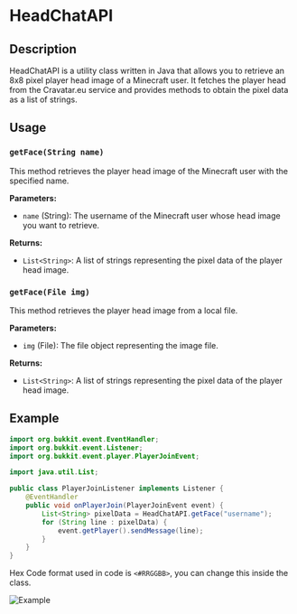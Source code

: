 # HeadChatAPI

## Description

HeadChatAPI is a utility class written in Java that allows you to retrieve an 8x8 pixel player head image of a Minecraft user. It fetches the player head from the Cravatar.eu service and provides methods to obtain the pixel data as a list of strings.

## Usage

### `getFace(String name)`

This method retrieves the player head image of the Minecraft user with the specified name.

**Parameters:**
- `name` (String): The username of the Minecraft user whose head image you want to retrieve.

**Returns:**
- `List<String>`: A list of strings representing the pixel data of the player head image.

### `getFace(File img)`

This method retrieves the player head image from a local file.

**Parameters:**
- `img` (File): The file object representing the image file.

**Returns:**
- `List<String>`: A list of strings representing the pixel data of the player head image.

## Example

```java
import org.bukkit.event.EventHandler;
import org.bukkit.event.Listener;
import org.bukkit.event.player.PlayerJoinEvent;

import java.util.List;

public class PlayerJoinListener implements Listener {
    @EventHandler
    public void onPlayerJoin(PlayerJoinEvent event) {
        List<String> pixelData = HeadChatAPI.getFace("username");
        for (String line : pixelData) {
            event.getPlayer().sendMessage(line);
        }
    }
}
```
Hex Code format used in code is `<#RRGGBB>`, you can change this inside the class.


![Example](https://imgur.com/a/shzFtcD.png)
